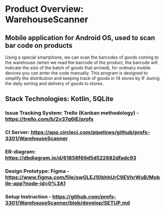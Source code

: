 # Product Overview: WarehouseScanner
## Mobile application for Android OS, used to scan bar code on products
Using a special smartphone, we can scan the barcodes of goods coming to the warehouse (when we read the barcode of the product, the barcode will indicate the size of the batch of goods that arrived), for ordinary mobile devices you can enter the code manually. This program is designed to simplify the distribution and keeping track of goods in 14 stores by IF during the daily sorting and delivery of goods to stores.

## Stack Technologies: Kotlin, SQLite
### Issue Tracking System: Trello (Kanban methodology) - https://trello.com/b/2v37q6iE/profs
### CI Server: https://app.circleci.com/pipelines/github/profs-3301/WarehouseScanner
### ER-diagram: https://dbdiagram.io/d/61858f69d5d522682dfadc93
### Design Prototype: Figma - https://www.figma.com/file/swGLEJ10bhhUrC9EVhrWuB/Mobile-app?node-id=0%3A1
### Setup Instruction - https://github.com/profs-3301/WarehouseScanner/blob/develop/SETUP.md
